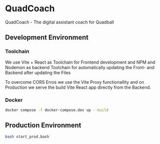 # QuadCoach
QuadCoach - The digital assistant coach for Quadball

## Development Environment

### Toolchain

We use Vite + React as Toolchain for Frontend development and NPM and Nodemon as backend Toolchain for automatically updating the Front- and Backend after updating the Files

To overcome CORS Erros we use the Vite Proxy functionallity and on Production we serve the build Vite React app directly from the Backend.

### Docker

``` bash
docker compose -f docker-compose.dev up --build
```

## Production Environment

``` bash
bash start_prod.bash
```